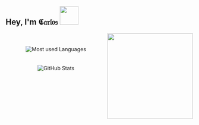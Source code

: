 ## Hey, I'm 𝕮𝔞𝔯𝔩𝔬𝔰 <img src="https://i.imgur.com/HxxijHl.png" data-canonical-src="https://i.imgur.com/HxxijHl.png" alt="" width="50" />
<img src="https://i.imgur.com/jfSbEWD.png" data-canonical-src="https://i.imgur.com/jfSbEWD.png" alt="" width="230" align="right" vlign="center" />
<p align="center">
 <br/><br/>
   <img
    src="https://github-readme-stats.vercel.app/api/top-langs/?username=cejaramillof&hide=html,coffeescript,vue,css,scss, python,php,pug,haml,plpgsql,tsql,smarty&count_private=true&theme=graywhite&layout=compact&custom_title=My%20Most%20used%20Languages:&hide_border=true"
    alt="Most used Languages"
    vlign="center"
    align="center" />
  <br/><br/><br/>
  <img
   src="https://github-readme-stats.vercel.app/api?username=cejaramillof&count_private=true&show_icons=true&theme=graywhite&hide_rank=false&hide_border=true&hide_title=true"
   alt="GitHub Stats"
   vlign="center"
   align="center" />
</p>

